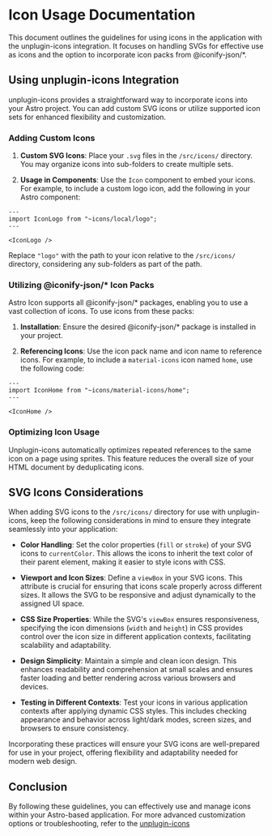 # Icon Usage Documentation

This document outlines the guidelines for using icons in the application with the unplugin-icons integration. It focuses on handling SVGs for effective use as icons and the option to incorporate icon packs from @iconify-json/\*.

## Using unplugin-icons Integration

unplugin-icons provides a straightforward way to incorporate icons into your Astro project. You can add custom SVG icons or utilize supported icon sets for enhanced flexibility and customization.

### Adding Custom Icons

1. **Custom SVG Icons**: Place your `.svg` files in the `/src/icons/` directory. You may organize icons into sub-folders to create multiple sets.

2. **Usage in Components**: Use the `Icon` component to embed your icons. For example, to include a custom logo icon, add the following in your Astro component:

```astro
---
import IconLogo from "~icons/local/logo";
---

<IconLogo />
```

Replace `"logo"` with the path to your icon relative to the `/src/icons/` directory, considering any sub-folders as part of the path.

### Utilizing @iconify-json/\* Icon Packs

Astro Icon supports all @iconify-json/\* packages, enabling you to use a vast collection of icons. To use icons from these packs:

1. **Installation**: Ensure the desired @iconify-json/\* package is installed in your project.

2. **Referencing Icons**: Use the icon pack name and icon name to reference icons. For example, to include a `material-icons` icon named `home`, use the following code:

```astro
---
import IconHome from "~icons/material-icons/home";
---

<IconHome />
```

### Optimizing Icon Usage

Unplugin-icons automatically optimizes repeated references to the same icon on a page using sprites. This feature reduces the overall size of your HTML document by deduplicating icons.

## SVG Icons Considerations

When adding SVG icons to the `/src/icons/` directory for use with unplugin-icons, keep the following considerations in mind to ensure they integrate seamlessly into your application:

- **Color Handling**: Set the color properties (`fill` or `stroke`) of your SVG icons to `currentColor`. This allows the icons to inherit the text color of their parent element, making it easier to style icons with CSS.

- **Viewport and Icon Sizes**: Define a `viewBox` in your SVG icons. This attribute is crucial for ensuring that icons scale properly across different sizes. It allows the SVG to be responsive and adjust dynamically to the assigned UI space.

- **CSS Size Properties**: While the SVG's `viewBox` ensures responsiveness, specifying the icon dimensions (`width` and `height`) in CSS provides control over the icon size in different application contexts, facilitating scalability and adaptability.

- **Design Simplicity**: Maintain a simple and clean icon design. This enhances readability and comprehension at small scales and ensures faster loading and better rendering across various browsers and devices.

- **Testing in Different Contexts**: Test your icons in various application contexts after applying dynamic CSS styles. This includes checking appearance and behavior across light/dark modes, screen sizes, and browsers to ensure consistency.

Incorporating these practices will ensure your SVG icons are well-prepared for use in your project, offering flexibility and adaptability needed for modern web design.

## Conclusion

By following these guidelines, you can effectively use and manage icons within your Astro-based application. For more advanced customization options or troubleshooting, refer to the [unplugin-icons](https://github.com/unplugin/unplugin-icons)
